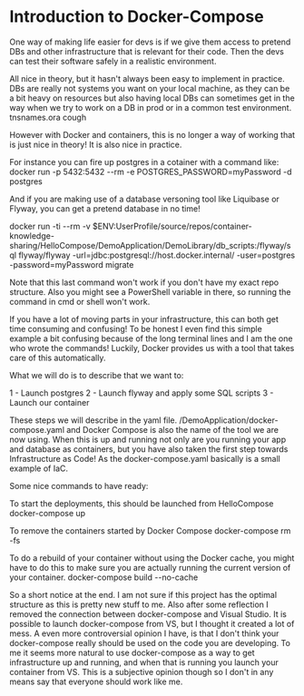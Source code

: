 # Introduction to Docker-Compose

One way of making life easier for devs is if we give them access to pretend DBs and other infrastructure that is relevant for their code. Then the devs can test their software safely in a realistic environment. 

All nice in theory, but it hasn't always been easy to implement in practice. DBs are really not systems you want on your local machine, as they can be a bit heavy on resources but also having local DBs can sometimes get in the way when we try to work on a DB in prod or in a common test environment. tnsnames.ora cough

However with Docker and containers, this is no longer a way of working that is just nice in theory! It is also nice in practice.

For instance you can fire up postgres in a cotainer with a command like:
docker run -p 5432:5432 --rm -e POSTGRES_PASSWORD=myPassword -d postgres

And if you are making use of a database versoning tool like Liquibase or Flyway, you can get a pretend database in no time!

docker run -ti --rm -v $ENV:UserProfile/source/repos/container-knowledge-sharing/HelloCompose/DemoApplication/DemoLibrary/db_scripts:/flyway/sql flyway/flyway -url=jdbc:postgresql://host.docker.internal/ -user=postgres -password=myPassword migrate

Note that this last command won't work if you don't have my exact repo structure. Also you might see a PowerShell variable in there, so running the command in cmd or shell won't work.

If you have a lot of moving parts in your infrastructure, this can both get time consuming and confusing! To be honest I even find this simple example a bit confusing because of the long terminal lines and I am the one who wrote the commands! Luckily, Docker provides us with a tool that takes care of this automatically. 

What we will do is to describe that we want to:

1 - Launch postgres
2 - Launch flyway and apply some SQL scripts
3 - Launch our container

These steps we will describe in the yaml file. /DemoApplication/docker-compose.yaml and Docker Compose is also the name of the tool we are now using. When this is up and running not only are you running your app and database as containers, but you have also taken the first step towards Infrastructure as Code! As the docker-compose.yaml basically is a small example of IaC.

Some nice commands to have ready:

To start the deployments, this should be launched from HelloCompose
docker-compose up

To remove the containers started by Docker Compose
docker-compose rm -fs

To do a rebuild of your container without using the Docker cache, you might have to do this to make sure you are actually running the current version of your container.
docker-compose build --no-cache

So a short notice at the end. I am not sure if this project has the optimal structure as this is pretty new stuff to me. Also after some reflection I removed the connection between docker-compose and Visual Studio. It is possible to launch docker-compose from VS, but I thought it created a lot of mess. A even more controversial opinion I have, is that I don't think your docker-compose really should be used on the code you are developing. To me it seems more natural to use docker-compose as a way to get infrastructure up and running, and when that is running you launch your container from VS. This is a subjective opinion though so I don't in any means say that everyone should work like me. 